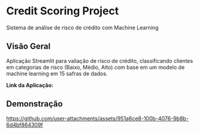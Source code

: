 # Credit Scoring Project 
Sistema de análise de risco de crédito com Machine Learning 
## Visão Geral
Aplicação Streamlit para valiação de risco de crédito, classificando clientes em categorias de risco (Baixo, Médio, Alto) com base em um modelo de machine learning em 15 safras de dados.

**Link da Aplicação:**


## Demonstração
https://github.com/user-attachments/assets/951a6ce8-100b-4076-9b8b-6d4bf864309f











